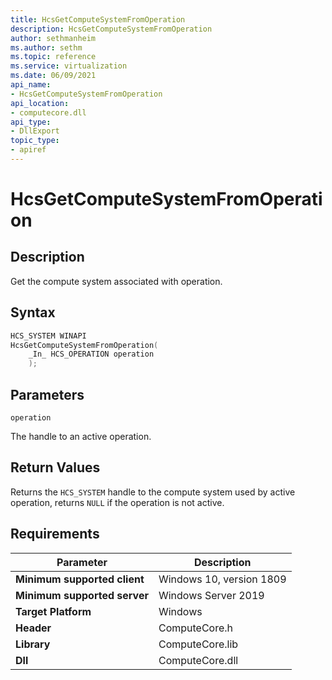 ```yaml
---
title: HcsGetComputeSystemFromOperation
description: HcsGetComputeSystemFromOperation
author: sethmanheim
ms.author: sethm
ms.topic: reference
ms.service: virtualization
ms.date: 06/09/2021
api_name:
- HcsGetComputeSystemFromOperation
api_location:
- computecore.dll
api_type:
- DllExport
topic_type: 
- apiref
---
```

# HcsGetComputeSystemFromOperation

## Description

Get the compute system associated with operation.

## Syntax

```cpp
HCS_SYSTEM WINAPI
HcsGetComputeSystemFromOperation(
    _In_ HCS_OPERATION operation
    );

```

## Parameters

`operation`

The handle to an active operation.

## Return Values

Returns the `HCS_SYSTEM` handle to the compute system used by active operation, returns `NULL` if the operation is not active.

## Requirements

|Parameter|Description|
|---|---|
| **Minimum supported client** | Windows 10, version 1809 |
| **Minimum supported server** | Windows Server 2019 |
| **Target Platform** | Windows |
| **Header** | ComputeCore.h |
| **Library** | ComputeCore.lib |
| **Dll** | ComputeCore.dll |